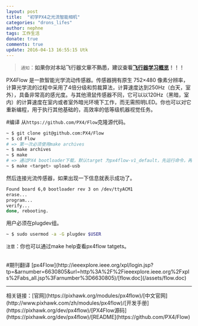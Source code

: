 ```yaml
---
layout: post
title:  "初学PX4之光流智能相机"
categories: "drons_lifes"
author: nephne
tags: 工作生活
donate: true
comments: true
update: 2016-04-13 16:55:15 Utk
---
```

>`通知`：**如果你对本站飞行器文章不熟悉，建议查看[飞行器学习概览](/arrange/drones)！！！**

PX4Flow 是一款智能光学流动传感器。传感器拥有原生 752×480 像素分辨率，计算光学流的过程中采用了4倍分级和剪裁算法，计算速度达到250Hz（白天，室外），具备非常高的感光度。与其他滑鼠传感器不同，它可以以120Hz（黑暗，室内）的计算速度在室内或者室外暗光环境下工作，而无需照明LED。你也可以对它重新编程，用于执行其他基础的，高效率的低等级机器视觉任务。 

<!--more-->
#编译
从`https://github.com/PX4/Flow`克隆源代码。

```sh
~ $ git clone git@github.com:PX4/Flow
~ $ cd Flow
# => 第一次必须使用make archives
~ $ make archives
~ $ make
# => 通过PX4 bootloader下载，默认target 为px4flow-v1_default，先运行命令，再连接电路板
~ $ make <target> upload-usb
```
然后连接光流传感器，如果出现一下信息就表示成功了。

```sh
Found board 6,0 bootloader rev 3 on /dev/ttyACM1
erase...
program...
verify...
done, rebooting.
```
用户必须在plugdev组。

```sh
~ $ sudo usermod -a -G plugdev $USER
```

`注意`：你也可以通过make help查看px4flow tatgets。

<br>
#期刊翻译
[px4Flow](http://ieeexplore.ieee.org/xpl/login.jsp?tp=&arnumber=6630805&url=http%3A%2F%2Fieeexplore.ieee.org%2Fxpls%2Fabs_all.jsp%3Farnumber%3D6630805)/[flow.doc](/assets/flow.doc)

<hr>
相关链接：[官网](https://pixhawk.org/modules/px4flow)/[中文官网](http://www.pixhawk.com/zh/modules/px4flow)/[开发手册](https://pixhawk.org/dev/px4flow)/[PX4Flow源码](https://pixhawk.org/dev/px4flow)/[README](https://github.com/PX4/Flow)